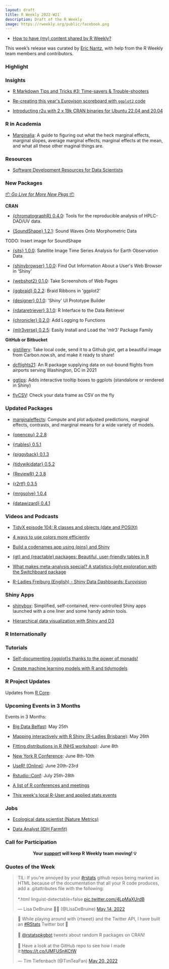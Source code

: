 ```yaml
---
layout: draft
title: R Weekly 2022-W21`
description: Draft of the R Weekly
image: https://rweekly.org/public/facebook.png
---
```




+ [How to have (my) content shared by R Weekly?](https://github.com/rweekly/rweekly.org#how-to-have-my-content-shared-by-r-weekly)

This week’s release was curated by [Eric Nantz](https://r-podcast.org), with help from the R Weekly team members and contributors.

### Highlight

### Insights

+ [R Markdown Tips and Tricks #3: Time-savers & Trouble-shooters](https://www.rstudio.com/blog/r-markdown-tips-and-tricks-3-time-savers/)

+ [Re-creating this year's Eurovison scoreboard with `ggplot2` code](https://github.com/gkaramanis/tidytuesday/tree/master/2022/2022-week_20)

+ [Introducting r2u with 2 x 19k CRAN binaries for Ubuntu 22.04 and 20.04](http://dirk.eddelbuettel.com/blog/2022/05/21/)

### R in Academia

+ [Marginalia](https://www.andrewheiss.com/blog/2022/05/20/marginalia): A guide to figuring out what the heck marginal effects, marginal slopes, average marginal effects, marginal effects at the mean, and what all these other maginal things are.

### Resources

+ [Software Development Resources for Data Scientists](https://www.rstudio.com/blog/software-development-resources-for-data-scientists/)

### New Packages

<p class="added-hostname"><a href="https://rweekly.org/live" target="_blank" class="externalLink">📦 <i>Go Live for More New Pkgs</i> 📦</a></p>

**CRAN**

+ [{chromatographR} 0.4.0](https://ethanbass.github.io/chromatographR): Tools for the reproducible analysis of HPLC-DAD/UV data.

+ [{SoundShape} 1.2.1](https://cran.r-project.org/package=SoundShape): Sound Waves Onto Morphometric Data

TODO: Insert image for SoundShape

+ [{sits} 1.0.0](https://cran.r-project.org/package=sits): Satellite Image Time Series Analysis for Earth Observation Data

+ [{shinybrowser} 1.0.0](https://cran.r-project.org/package=shinybrowser): Find Out Information About a User's Web Browser in 'Shiny'

+ [{webshot2} 0.1.0](https://cran.r-project.org/package=webshot2): Take Screenshots of Web Pages

+ [{ggbraid} 0.2.2](https://cran.r-project.org/package=ggbraid): Braid Ribbons in 'ggplot2'

+ [{designer} 0.1.0](https://cran.r-project.org/package=designer): 'Shiny' UI Prototype Builder

+ [{rdataretriever} 3.1.0](https://cran.r-project.org/package=rdataretriever): R Interface to the Data Retriever

+ [{chronicler} 0.2.0](https://cran.r-project.org/package=chronicler): Add Logging to Functions

+ [{mlr3verse} 0.2.5](https://cran.r-project.org/package=mlr3verse): Easily Install and Load the 'mlr3' Package Family

**GitHub or Bitbucket**

+ [gistillery](https://jthomasmock.github.io/gistillery/): Take local code, send it to a Github gist, get a beautiful image from Carbon.now.sh, and make it ready to share!

+ [dcflights21](https://github.com/simonpcouch/dcflights21): An R package supplying data on out-bound flights from airports serving Washington, DC in 2021

+ [ggtips](https://github.com/Roche/ggtips): Adds interactive tooltip boxes to ggplots (standalone or rendered in Shiny)

+ [flyCSV](https://github.com/aseyq/flyCSV): Check your data frame as CSV on the fly

### Updated Packages

+ [marginaleffects](https://vincentarelbundock.github.io/marginaleffects/): Compute and plot adjusted predictions, marginal effects, contrasts, and marginal means for a wide variety of models.

+ [{opencpu} 2.2.8](https://cran.r-project.org/package=opencpu)

+ [{rtables} 0.5.1](https://cran.r-project.org/package=rtables)

+ [{piggyback} 0.1.3](https://cran.r-project.org/package=piggyback)

+ [{tidywikidatar} 0.5.2](https://cran.r-project.org/package=tidywikidatar)

+ [{ReviewR} 2.3.8](https://cran.r-project.org/package=ReviewR)

+ [{r2rtf} 0.3.5](https://cran.r-project.org/package=r2rtf)

+ [{mrgsolve} 1.0.4](https://cran.r-project.org/package=mrgsolve)

+ [{datawizard} 0.4.1](https://cran.r-project.org/package=datawizard)

### Videos and Podcasts

+ [TidyX episode 104: R classes and objects (date and POSIXt)](https://www.youtube.com/watch?v=atJGAE6k-p0)

+ [4 ways to use colors more efficiently](https://www.youtube.com/watch?v=XqS6OUUgzIs)

+ [Build a codenames app using {pins} and Shiny](https://www.youtube.com/watch?v=MQ5L3TSQVys)

+ [{gt} and {reactable} packages: Beautiful, user-friendly tables in R](https://www.youtube.com/watch?v=umDcIP5sB6g)

+ [What makes meta-analysis special? A statistics-light exploration with the Switchboard package](https://www.youtube.com/watch?v=3XkC_jetn-U)

+ [R-Ladies Freiburg (English) - Shiny Data Dashboards: Eurovision](https://www.youtube.com/watch?v=UGTTqhxaICU)

### Shiny Apps

+ [shinybox](https://github.com/qfes/shinybox_public): Simplified, self-contained, renv-controlled Shiny apps launched with a one liner and some handy admin tools.

+ [Hierarchical data visualization with Shiny and D3](https://laustep.github.io/stlahblog/posts/HierarchicalDataViz.html)
### R Internationally

### Tutorials

+ [Self-documenting {ggplot}s thanks to the power of monads!](https://www.brodrigues.co/blog/2022-05-15-self_doc_ggplot)

+ [Create machine learning models with R and tidymodels](https://docs.microsoft.com/en-us/learn/paths/machine-learning-with-r/)

<!--<div class="post-more-begin></div><div class="post-more-end"></div>-->

### R Project Updates

Updates from [R Core](http://developer.r-project.org/blosxom.cgi/R-devel/NEWS):


### Upcoming Events in 3 Months

Events in 3 Months:

+ [Big Data Belfast](https://www.bigdatabelfast.com/): May 25th

+ [Mapping interactively with R Shiny (R-Ladies Brisbane)](https://www.meetup.com/rladies-brisbane/events/285712871/): May 26th

+ [Fitting distributions in R (NHS workshop)](https://www.eventbrite.co.uk/e/nhs-r-workshop-fitting-distributions-in-r-june-2022-tickets-338906667967?aff=estw&utm-campaign=social&utm-content=attendeeshare&utm-medium=discovery&utm-source=tw&utm-term=listing): June 8th

+ [New York R Conference](https://rstats.ai/nyr/): June 8th-10th

+ [UseR! (Online)](https://user2022.r-project.org/): June 20th-23rd

+ [Rstudio::Conf](https://www.rstudio.com/conference/): July 25th-28th

+ [A list of R conferences and meetings](https://jumpingrivers.github.io/meetingsR/events.html)

+ [This week's local R-User and applied stats events](https://community.rstudio.com/c/irl)

### Jobs

+ [Ecological data scientist (Nature Metrics)](https://naturemetrics.breezy.hr/p/7d5f82fdfb3501-ecological-data-scientist)

+ [Data Analyst (IDH Farmfit)](https://www.idhsustainabletrade.com/job/data-analyst/)

### Call for Participation


<p class="hide-support added-hostname support-rweekly" style="text-align: center;font-weight: bold;">Your <a class="non-visited externalLink" href="https://www.patreon.com/rweekly" onclick="pas(this)">support</a> will keep R Weekly team moving! 💡</p>

###  Quotes of the Week

<blockquote class="twitter-tweet"><p lang="en" dir="ltr">TIL: If you&#39;re annoyed by your <a href="https://twitter.com/hashtag/rstats?src=hash&amp;ref_src=twsrc%5Etfw">#rstats</a> github repos being marked as HTML because of the documentation that all your R code produces, add a .gitattributes file with the following:<br><br>*.html linguist-detectable=false <a href="https://t.co/4LpMaXUrdB">pic.twitter.com/4LpMaXUrdB</a></p>&mdash; Lisa DeBruine 🏳️‍🌈 (@LisaDeBruine) <a href="https://twitter.com/LisaDeBruine/status/1525428061029732354?ref_src=twsrc%5Etfw">May 14, 2022</a></blockquote> <script async src="https://platform.twitter.com/widgets.js" charset="utf-8"></script> 

<blockquote class="twitter-tweet" data-partner="tweetdeck"><p lang="en" dir="ltr">📢 While playing around with {rtweet} and the Twitter API, I have built an <a href="https://twitter.com/hashtag/RStats?src=hash&amp;ref_src=twsrc%5Etfw">#RStats</a> Twitter bot 🎉<br><br>🤖 <a href="https://twitter.com/rstatspkgbot?ref_src=twsrc%5Etfw">@rstatspkgbot</a> tweets about random R packages on CRAN! <br><br>🔗 Have a look at the GitHub repo to see how I made it:<a href="https://t.co/UMFUSnKCtW">https://t.co/UMFUSnKCtW</a></p>&mdash; Tim Tiefenbach (@TimTeaFan) <a href="https://twitter.com/TimTeaFan/status/1527672205328453647?ref_src=twsrc%5Etfw">May 20, 2022</a></blockquote>
